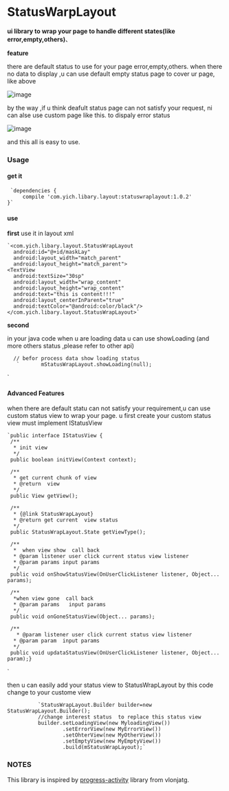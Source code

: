 # StatusWarpLayout
**ui library to wrap your page to  handle different states(like error,empty,others)**、

**feature**

there are default status to use for your page  error,empty,others.
when there  no data  to display ,u can use default empty status page to cover ur page, like above

![image](https://github.com/yuqiyich/StatusWarpLayout/blob/master/art/deafuat_error.gif)

by the way ,if u think deafult status page can not  satisfy your request, ni can alse use custom page  like this. to dispaly error status

![image](https://github.com/yuqiyich/StatusWarpLayout/blob/master/art/custom_error.gif)

and  this all is easy to use.

### Usage
#### get it
     `dependencies {
  	     compile 'com.yich.libary.layout:statuswraplayout:1.0.2'
    }`

#### use

**first**
 use  it in layout xml

    `<com.yich.libary.layout.StatusWrapLayout
      android:id="@+id/maskLay"
      android:layout_width="match_parent"
      android:layout_height="match_parent">
    <TextView
      android:textSize="30sp"
      android:layout_width="wrap_content"
      android:layout_height="wrap_content"
      android:text="this is content!!!"
      android:layout_centerInParent="true"
      android:textColor="@android:color/black"/></com.yich.libary.layout.StatusWrapLayout>`

**second**

 in your java code
when u are  loading data u can use showLoading (and more others status ,please refer to  other api)

      // befor process data show loading status
       `       mStatusWrapLayout.showLoading(null);
`
#### Advanced Features
when there are default statu can  not satisfy your requirement,u can use custom status view to wrap your page.
u first create your custom status view must implement IStatusView


    `public interface IStatusView {
     /**
      * init view
      */
     public boolean initView(Context context);

     /**
      * get current chunk of view
      * @return  view
      */
     public View getView();

     /**
      * {@link StatusWrapLayout}
      * @return get current  view status
      */
     public StatusWrapLayout.State getViewType();

     /**
      *  when view show  call back
      * @param listener user click current status view listener
      * @param params input params
      */
     public void onShowStatusView(OnUserClickListener listener, Object... params);

     /**
      *when view gone  call back
      * @param params   input params
      */
     public void onGoneStatusView(Object... params);

     /**
       * @param listener user click current status view listener
      * @param param  input params
      */
     public void updataStatusView(OnUserClickListener listener, Object... param);}
`

then u can easily add your status view to StatusWrapLayout by this code
change to your custome view

              `StatusWrapLayout.Builder builder=new StatusWrapLayout.Builder();
              //change interest status  to replace this status view
              builder.setLoadingView(new MyloadingView())
                      .setErrorView(new MyErrorView())
                      .setOhterView(new MyOtherView())
                      .setEmptyView(new MyEmptyView())
                      .build(mStatusWrapLayout);`

### NOTES
This library is inspired by [progress-activity](https://github.com/vlonjatg/progress-activity)  library from vlonjatg.
